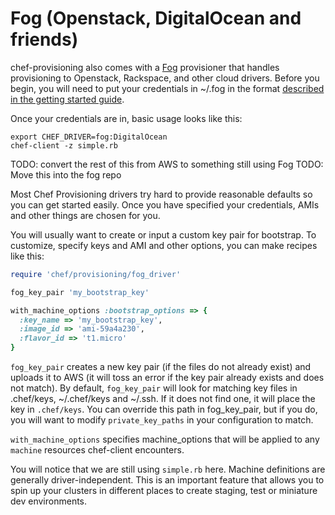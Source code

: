 # Fog (Openstack, DigitalOcean and friends)

chef-provisioning also comes with a [Fog](http://fog.io/) provisioner that handles provisioning to Openstack, Rackspace, and other cloud drivers.  Before you begin, you will need to put your credentials in ~/.fog in the format [described in the getting started guide](http://fog.io/about/getting_started.html).

Once your credentials are in, basic usage looks like this:

```
export CHEF_DRIVER=fog:DigitalOcean
chef-client -z simple.rb
```

TODO: convert the rest of this from AWS to something still using Fog
TODO: Move this into the fog repo

Most Chef Provisioning drivers try hard to provide reasonable defaults so you can get started easily.  Once you have specified your credentials, AMIs and other things are chosen for you.

You will usually want to create or input a custom key pair for bootstrap. To customize, specify keys and AMI and other options, you can make recipes like this:

```ruby
require 'chef/provisioning/fog_driver'

fog_key_pair 'my_bootstrap_key'

with_machine_options :bootstrap_options => {
  :key_name => 'my_bootstrap_key',
  :image_id => 'ami-59a4a230',
  :flavor_id => 't1.micro'
}
```

`fog_key_pair` creates a new key pair (if the files do not already exist) and uploads it to AWS (it will toss an error if the key pair already exists and does not match). By default, `fog_key_pair` will look for matching key files in .chef/keys, ~/.chef/keys and ~/.ssh.  If it does not find one, it will place the key in `.chef/keys`.  You can override this path in fog_key_pair, but if you do, you will want to modify `private_key_paths` in your configuration to match.

`with_machine_options` specifies machine_options that will be applied to any `machine` resources chef-client encounters.

You will notice that we are still using `simple.rb` here.  Machine definitions are generally driver-independent.  This is an important feature that allows you to spin up your clusters in different places to create staging, test or miniature dev environments.
